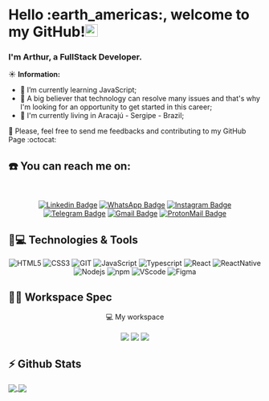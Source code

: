 <h1 align="left">Hello :earth_americas:, welcome to my GitHub!<img src="https://github.com/TheDudeThatCode/TheDudeThatCode/blob/master/Assets/Hi.gif" width="25px"></h1>
 
<h3>I'm Arthur, a FullStack Developer.</h3>

:sunny: **Information:** 

- :seedling: I’m currently learning JavaScript;
- :thought_balloon: A big believer that technology can resolve many issues and that's why I'm looking for an opportunity to get started in this career;
- :house_with_garden: I'm currently living in Aracajú - Sergipe - Brazil;

:pray: Please, feel free to send me feedbacks and contributing to my GitHub Page :octocat:

## ☎️ You can reach me on:
<div align="center"><br>

   [![Linkedin Badge](https://img.shields.io/badge/LinkedIn-0077B5?style=for-the-badge&logo=linkedin&logoColor=whitelink=https://www.linkedin.com/in/arthursaldanha)](https://www.linkedin.com/in/arthursaldanha)
   [![WhatsApp Badge](https://img.shields.io/badge/WhatsApp-25D366?style=for-the-badge&logo=whatsapp&logoColor=white)](https://api.whatsapp.com/send?phone=5579981169065&text=Ol%C3%A1%20Arthur,%20tudo%20bem%20Venho%20atrav%C3%A9s%20do%20seu%20reposit%C3%B3rio%20Github!)
   [![Instagram Badge](https://img.shields.io/badge/Instagram-E4405F?style=for-the-badge&logo=instagram&logoColor=white&link=https://www.instagram.com/saldanha.jpg/)](https://www.instagram.com/saldanha.jpg/)
   [![Telegram Badge](https://img.shields.io/badge/Telegram-2CA5E0?style=for-the-badge&logo=telegram&logoColor=white)](https://t.me/asalds)
   [![Gmail Badge](https://img.shields.io/badge/-saldanhadev@gmail.com-D14836?style=for-the-badge&logo=gmail&logoColor=white&link=mailto:saldanhadev@gmail.com)](mailto:saldanhadev@gmail.com)
   [![ProtonMail Badge](https://img.shields.io/badge/saldanhadev@protonmail.com-8B89CC?style=for-the-badge&logo=protonmail&logoColor=white&link=mailto:saldanhadev@protonmail.com)](mailto:saldanhadev@protonmail.com)
</div>  

  
## 🚀💻 Technologies & Tools

<div align="center">

   ![HTML5](https://img.shields.io/badge/HTML5-E34F26?style=for-the-badge&logo=html5&logoColor=white)
   ![CSS3](https://img.shields.io/badge/CSS3-1572B6?style=for-the-badge&logo=css3&logoColor=white)
   ![GIT](https://img.shields.io/badge/Git-F05032?style=for-the-badge&logo=git&logoColor=white)
   ![JavaScript](https://img.shields.io/badge/JavaScript-F7DF1E?style=for-the-badge&logo=javascript&logoColor=black)
   ![Typescript](https://img.shields.io/badge/TypeScript-007ACC?style=for-the-badge&logo=typescript&logoColor=white)
   ![React](https://img.shields.io/badge/React-20232A?style=for-the-badge&logo=react&logoColor=61DAFB)
   ![ReactNative](https://img.shields.io/badge/React_Native-20232A?style=for-the-badge&logo=react&logoColor=61DAFB)
   ![Nodejs](https://img.shields.io/badge/Node.js-43853D?style=for-the-badge&logo=node.js&logoColor=white)
   ![npm](https://img.shields.io/badge/npm-CB3837?style=for-the-badge&logo=npm&logoColor=white)
   ![VScode](https://img.shields.io/badge/Visual_Studio_Code-0078D4?style=for-the-badge&logo=visual%20studio%20code&logoColor=white)
   ![Figma](https://img.shields.io/badge/Figma-F24E1E?style=for-the-badge&logo=figma&logoColor=white)
</div>

## 👨‍💻 Workspace Spec

<p align='center'>
  💻 My workspace<br/><br/>
  <a href="https://lubuntu.me/"><img src="https://img.shields.io/badge/Linux-FCC624?style=for-the-badge&logo=linux&logoColor=black" /></a>
  <a hraf="https://ark.intel.com/content/www/br/pt/ark/products/40479/intel-core-2-duo-processor-t6400-2m-cache-2-00-ghz-800-mhz-fsb.html"><img src="https://img.shields.io/badge/Intel-Core_2_Duo_Inside-0071C5?style=for-the-badge&logo=intel&logoColor=white" /></a>
  <img src="https://img.shields.io/badge/RAM-3GB-%230071C5.svg?&style=for-the-badge&logoColor=white" />
</p>


## ⚡ Github Stats
<a href="https://github.com/arthursaldanha">
   <img align="center" src="https://github-readme-stats.vercel.app/api?username=arthursaldanha&count_private=true&show_icons=true&include_all_commits=true&theme=react" />
</a>
<a href="https://github.com/arthursaldanha">
   <img align="center" src="https://github-readme-stats.vercel.app/api/top-langs/?username=arthursaldanha&layout=compact&theme=react" />
</a>
